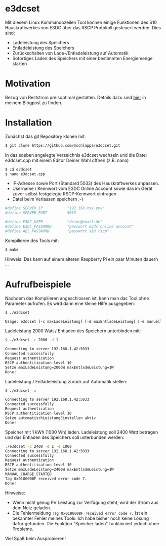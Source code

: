 # e3dcset


Mit diesem Linux Kommandozeilen Tool können einige Funktionen des S10 Hauskraftwerkes von E3DC über das RSCP Protokoll gesteuert werden. Dies sind:

- Ladeleistung des Speichers
- Entladeleistung des Speichers
- Zurückschalten von Lade-/Entladeleistung auf Automatik
- Sofortiges Laden des Speichers mit einer bestimmten Energiemenge starten

# Motivation

Bezug von Reststrom preisoptimal gestalten. Details dazu sind [hier] in meinem Blogpost zu finden.

# Installation

Zunächst das git Repository klonen mit:

```sh
$ git clone https://github.com/mschlappa/e3dcset.git
```
In das soeben angelegte Verzeichnis e3dcset wechseln und die Datei e3dcset.cpp mit einem Editor Deiner Wahl öffnen (z.B. nano)

```sh
$ cd e3dcset
$ nano e3dcset.cpp
```

- IP-Adresse sowie Port (Standard 5033) des Hauskraftwerkes anpassen.
- Username / Kennwort vom E3DC Online Account sowie das im Gerät zuvor selbst festgelegte RSCP-Kennwort eintragen 
- Datei beim Verlassen speichern ;-)

```sh
#define SERVER_IP           "192.168.xxx.yyy"
#define SERVER_PORT         5033

#define E3DC_USER           "deine@email.de"
#define E3DC_PASSWORD       "passwort e3dc online account"
#define AES_PASSWORD        "passwort s10 rscp"
```

Kompilieren des Tools mit:

```sh
$ make
```
Hinweis: Das kann auf einem älteren Raspberry Pi ein paar Minuten dauern ...

# Aufrufbeispiele

Nachdem das Kompilieren angeschlossen ist, kann man das Tool ohne Parameter aufrufen.
Es wird dann eine kleine Hilfe ausgegeben:

```sh
$ ./e3dcset

Usage: e3dcset [-c maxLadeLeistung] [-d maxEntladeLeistung] [-e manuelleLadeEnergie] [-a]
```

Ladeleistung 2000 Watt / Entladen des Speichern unterbinden mit:

```sh
$ ./e3dcset -c 2000 -d 1

Connecting to server 192.168.1.42:5033
Connected successfully
Request authentication
RSCP authentitication level 10
Setze maxLadeLeistung=2000W maxEntladeLeistung=1W
Done!
```

Ladeleistung / Entladeleistung zurück auf Automatik stellen:

```sh
$ ./e3dcset -a

Connecting to server 192.168.1.42:5033
Connected successfully
Request authentication
RSCP authentitication level 10
Setze automatischLeistungEinstellen aktiv
Done!
```

Speicher mit 1 kWh (1000 Wh) laden. 
Ladeleistung soll 2400 Watt betragen und das Entladen des Speichers soll unterbunden werden:

```sh
./e3dcset -c 2400 -d 1 -e 1000
Connecting to server 192.168.1.42:5033
Connected successfully
Request authentication
RSCP authentitication level 10
Setze maxLadeLeistung=2400W maxEntladeLeistung=1W
MANUAL_CHARGE_STARTED
Tag 0x0180008F received error code 7.
Done!
```

Hinweise: 
- Wenn nicht genug PV Leistung zur Verfügung steht, wird der Strom aus dem Netz geladen.
- Die Fehlermeldung ```Tag 0x0180008F received error code 7.``` ist ein bekannter Fehler meines Tools. Ich habe bisher noch keine Lösung dafür gefunden. Die Funktion "Speicher laden" funktioniert jedoch ohne Probleme.

Viel Spaß beim Ausprobieren!


[//]: # (These are reference links used in the body of this note and get stripped out when the markdown processor does its job. There is no need to format nicely because it shouldn't be seen. Thanks SO - http://stackoverflow.com/questions/4823468/store-comments-in-markdown-syntax)


   [hier]: <https://elektromobilitaet-duelmen.de/2019/11/22/winter-is-coming/>
   
   
